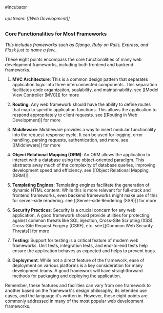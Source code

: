 #incubator 
###### upstream: [[Web Development]]

### Core Functionalities for Most Frameworks 

*This includes frameworks such as Django, Ruby on Rails, Express, and Flask just to name a few...*

These eight points encompass the core functionalities of many web development frameworks, including both frontend and backend frameworks.

1.  **MVC Architecture**: This is a common design pattern that separates application logic into three interconnected components. This separation facilitates code organization, scalability, and maintainability. see [[Model View Controller (MVC)]] for more
    
2.  **Routing**: Any web framework should have the ability to define routes that map to specific application functions. This allows the application to respond appropriately to client requests. see [[Routing in Web Development]] for more
    
3.  **Middleware**: Middleware provides a way to insert modular functionality into the request-response cycle. It can be used for logging, error handling, parsing requests, authentication, and more. see [[Middleware]] for more
    
4.  **Object Relational Mapping (ORM)**: An ORM allows the application to interact with a database using the object-oriented paradigm. This abstracts away much of the complexity of database queries, improving development speed and efficiency. see [[Object Relational Mapping (ORM)]]
    
5.  **Templating Engines**: Templating engines facilitate the generation of dynamic HTML content. While this is more relevant for full-stack and frontend frameworks, even backend frameworks might make use of this for server-side rendering. see [[Server-side Rendering (SSR)]] for more
    
6.  **Security Practices**: Security is a crucial concern for any web application. A good framework should provide utilities for protecting against common threats like SQL injection, Cross-Site Scripting (XSS), Cross-Site Request Forgery (CSRF), etc. see [[Common Web Security Threats]] for more
    
7.  **Testing**: Support for testing is a critical feature of modern web frameworks. Unit tests, integration tests, and end-to-end tests help ensure the application behaves as expected and helps to prevent bugs.
    
8.  **Deployment**: While not a direct feature of the framework, ease of deployment on various platforms is a key consideration for many development teams. A good framework will have straightforward methods for packaging and deploying the application.
    

Remember, these features and facilities can vary from one framework to another based on the framework's design philosophy, its intended use cases, and the language it's written in. However, these eight points are commonly addressed in many of the most popular web development frameworks.